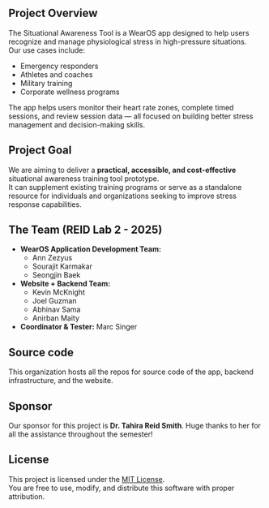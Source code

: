 ## Project Overview
The Situational Awareness Tool is a WearOS app designed to help users recognize and manage physiological stress in high-pressure situations.  
Our use cases include:  
- Emergency responders  
- Athletes and coaches  
- Military training  
- Corporate wellness programs

The app helps users monitor their heart rate zones, complete timed sessions, and review session data — all focused on building better stress management and decision-making skills.

## Project Goal
We are aiming to deliver a **practical, accessible, and cost-effective** situational awareness training tool prototype.  
It can supplement existing training programs or serve as a standalone resource for individuals and organizations seeking to improve stress response capabilities.


## The Team (REID Lab 2 - 2025)
- **WearOS Application Development Team:**
  - Ann Zezyus
  - Sourajit Karmakar
  - Seongjin Baek
- **Website + Backend Team:**
  - Kevin McKnight
  - Joel Guzman
  - Abhinav Sama
  - Anirban Maity
- **Coordinator & Tester:** Marc Singer

## Source code
This organization hosts all the repos for source code of the app, backend infrastructure, and the website.

## Sponsor
Our sponsor for this project is **Dr. Tahira Reid Smith**. Huge thanks to her for all the assistance throughout the semester!

## License
This project is licensed under the [MIT License](https://opensource.org/licenses/MIT).  
You are free to use, modify, and distribute this software with proper attribution.
